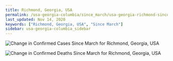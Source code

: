 ```yaml
---
title: Richmond, Georgia, USA
permalink: /usa-georgia-columbia/since_march/usa-georgia-richmond-since_march.html
last_updated: Nov 14, 2020
keywords: ["Richmond, Georgia, USA", "Since March"]
sidebar: usa-georgia-columbia_sidebar
---
```


![Change in Confirmed Cases Since March for Richmond, Georgia, USA](/covid_tracker/images/graphs/usa-georgia-richmond-delta_confirmed-since_march_graph.png)

![Change in Confirmed Deaths Since March for Richmond, Georgia, USA](/covid_tracker/images/graphs/usa-georgia-richmond-delta_deaths-since_march_graph.png)
